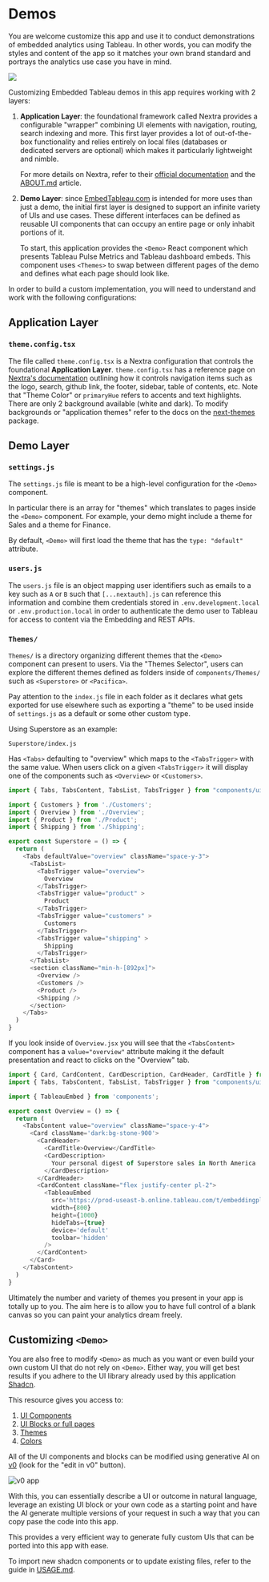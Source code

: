 # Demos

You are welcome customize this app and use it to conduct demonstrations of embedded analytics using Tableau. In other words, you can modify the styles and content of the app so it matches your own brand standard and portrays the analytics use case you have in mind.

![](../public/img/tableau/vizart/bubble-blue-dark.png)

Customizing Embedded Tableau demos in this app requires working with 2 layers:

1. **Application Layer**: the foundational framework called Nextra provides a configurable "wrapper" combining UI elements with navigation, routing, search indexing and more. This first layer provides a lot of out-of-the-box functionality and relies entirely on local files (databases or dedicated servers are optional) which makes it particularly lightweight and nimble.

    For more details on Nextra, refer to their [official documentation](https://nextra.site/) and the [ABOUT.md](/docs/ABOUT.md) article.

2. **Demo Layer**: since [EmbedTableau.com](https://embedtableau.com) is intended for more uses than just a demo, the initial first layer is designed to support an infinite variety of UIs and use cases. These different interfaces can be defined as reusable UI components that can occupy an entire page or only inhabit portions of it.

    To start, this application provides the `<Demo>` React component which presents Tableau Pulse Metrics and Tableau dashboard embeds. This component uses `<Themes>` to swap between different pages of the demo and defines what each page should look like.



In order to build a custom implementation, you will need to understand and work with the following configurations:

## Application Layer

### `theme.config.tsx`

The file called `theme.config.tsx` is a Nextra configuration that controls the foundational **Application Layer**. `theme.config.tsx` has a reference page on [Nextra's documentation](https://nextra.site/docs/docs-theme/theme-configuration) outlining how it controls navigation items such as the logo, search, github link, the footer, sidebar, table of contents, etc. Note that "Theme Color" or `primaryHue` refers to accents and text highlights. There are only 2 background available (white and dark). To modify backgrounds or "application themes" refer to the docs on the [next-themes](https://nextra.site/docs/docs-theme/theme-configuration#dark-mode-and-themes) package.


## Demo Layer

### `settings.js`

The `settings.js` file is meant to be a high-level configuration for the `<Demo>` component.

In particular there is an array for "themes" which translates to pages inside the `<Demo>` component. For example, your demo might include a theme for Sales and a theme for Finance.

By default, `<Demo>` will first load the theme that has the `type: "default"` attribute.

### `users.js`

The `users.js` file is an object mapping user identifiers such as emails to a key such as `A` or `B` such that `[...nextauth].js` can reference this information and combine them credentials stored in `.env.development.local` or `.env.production.local` in order to authenticate the demo user to Tableau for access to content via the Embedding and REST APIs.

### `Themes/`

`Themes/` is a directory organizing different themes that the `<Demo>` component can present to users. Via the "Themes Selector", users can explore the different themes defined as folders inside of `components/Themes/` such as `<Superstore>` or `<Pacifica>`.

Pay attention to the `index.js` file in each folder as it declares what gets exported for use elsewhere such as exporting a "theme" to be used inside of `settings.js` as a default or some other custom type.

Using Superstore as an example:

`Superstore/index.js`

Has `<Tabs>` defaulting to "overview" which maps to the `<TabsTrigger>` with the same value. When users click on a given `<TabsTrigger>` it will display one of the components such as `<Overview>` or `<Customers>`.

```js
import { Tabs, TabsContent, TabsList, TabsTrigger } from "components/ui";

import { Customers } from './Customers';
import { Overview } from './Overview';
import { Product } from './Product';
import { Shipping } from './Shipping';

export const Superstore = () => {
  return (
    <Tabs defaultValue="overview" className="space-y-3">
      <TabsList>
        <TabsTrigger value="overview">
          Overview
        </TabsTrigger>
        <TabsTrigger value="product" >
          Product
        </TabsTrigger>
        <TabsTrigger value="customers" >
          Customers
        </TabsTrigger>
        <TabsTrigger value="shipping" >
          Shipping
        </TabsTrigger>
      </TabsList>
      <section className="min-h-[892px]">
        <Overview />
        <Customers />
        <Product />
        <Shipping />
      </section>
    </Tabs>
  )
}

```

If you look inside of `Overview.jsx` you will see that the `<TabsContent>` component has a `value="overview"` attribute making it the default presentation and react to clicks on the "Overview" tab.

```js
import { Card, CardContent, CardDescription, CardHeader, CardTitle } from "components/ui";
import { Tabs, TabsContent, TabsList, TabsTrigger } from "components/ui";

import { TableauEmbed } from 'components';

export const Overview = () => {
  return (
    <TabsContent value="overview" className="space-y-4">
      <Card className='dark:bg-stone-900'>
        <CardHeader>
          <CardTitle>Overview</CardTitle>
          <CardDescription>
            Your personal digest of Superstore sales in North America
          </CardDescription>
        </CardHeader>
        <CardContent className="flex justify-center pl-2">
          <TableauEmbed
            src='https://prod-useast-b.online.tableau.com/t/embeddingplaybook/views/superstore/overview_800x800'
            width={800}
            height={1000}
            hideTabs={true}
            device='default'
            toolbar='hidden'
          />
        </CardContent>
      </Card>
    </TabsContent>
  )
}
```

Ultimately the number and variety of themes you present in your app is totally up to you. The aim here is to allow you to have full control of a blank canvas so you can paint your analytics dream freely.

## Customizing `<Demo>`

You are also free to modify `<Demo>` as much as you want or even build your own custom UI that do not rely on `<Demo>`. Either way, you will get best results if you adhere to the UI library already used by this application [Shadcn](https://ui.shadcn.com/).

This resource gives you access to:

1. [UI Components](https://ui.shadcn.com/docs/components/accordion)
2. [UI Blocks or full pages](https://ui.shadcn.com/blocks)
3. [Themes](https://ui.shadcn.com/themes)
4. [Colors](https://ui.shadcn.com/colors)

All of the UI components and blocks can be modified using generative AI on [v0](https://v0.dev/) (look for the "edit in v0" button).

![v0 app](/public/img/other/v0.png)

With this, you can essentially describe a UI or outcome in natural language, leverage an existing UI block or your own code as a starting point and have the AI generate multiple versions of your request in such a way that you can copy pase the code into this app.

This provides a very efficient way to generate fully custom UIs that can be ported into this app with ease.

To import new shadcn components or to update existing files, refer to the guide in [USAGE.md](/docs/USAGE.md#importing-ui-components-from-shadcn).
